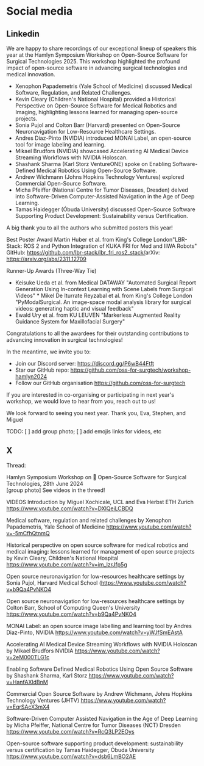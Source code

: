 # Social media

## Linkedin


We are happy to share recordings of our exceptional lineup of speakers this year at the Hamlyn Symposium Workshop on Open-Source Software for Surgical Technologies 2025.
This workshop highlighted the profound impact of open-source software in advancing surgical technologies and medical innovation.

* Xenophon Papademetris (Yale School of Medicine) discussed Medical Software, Regulation, and Related Challenges.
* Kevin Cleary (Children's National Hospital) provided a Historical Perspective on Open-Source Software for Medical Robotics and Imaging, highlighting lessons learned for managing open-source projects.
* Sonia Pujol and Colton Barr (Harvard) presented on Open-Source Neuronavigation for Low-Resource Healthcare Settings.
* Andres Diaz-Pinto (NVIDIA) introduced MONAI Label, an open-source tool for image labeling and learning.
* Mikael Brudfors (NVIDIA) showcased Accelerating AI Medical Device Streaming Workflows with NVIDIA Holoscan.
* Shashank Sharma (Karl Storz VentureONE) spoke on Enabling Software-Defined Medical Robotics Using Open-Source Software.
* Andrew Wichmann (Johns Hopkins Technology Ventures) explored Commercial Open-Source Software.
* Micha Pfeiffer (National Centre for Tumor Diseases, Dresden) delved into Software-Driven Computer-Assisted Navigation in the Age of Deep Learning.
* Tamas Haidegger (Óbuda University) discussed Open-Source Software Supporting Product Development: Sustainability versus Certification.

A big thank you to all the authors who submitted posters this year!

Best Poster Award
Martin Huber et al.​ from King's College London ​"LBR-Stack: ROS 2 and Python Integration of KUKA FRI for Med and IIWA Robots"​
GitHub:  https://github.com/lbr-stack/lbr_fri_ros2_stack/​
arXiv: https://arxiv.org/abs/2311.12709​​

Runner-Up Awards (Three-Way Tie)

* Keisuke Ueda et al.​ from Medical DATAWAY​ "Automated Surgical Report Generation Using In-context Learning with Scene Labels from Surgical Videos"​
​* Mikel De Iturrate Reyzabal et al. ​from King's College London​ "PyModalSurgical. An image-space modal analysis library for surgical videos: generating haptic and visual feedback"​ 
* Ewald Ury et al.​ from  KU LEUVEN​ "Markerless Augmented Reality Guidance System for Maxillofacial Surgery"​

Congratulations to all the awardees for their outstanding contributions to advancing innovation in surgical technologies!

In the meantime, we invite you to:


* Join our Discord server: https://discord.gg/P6wB44Ftft​
* Star our GitHub repo: https://github.com/oss-for-surgtech/workshop-hamlyn2024 
* Follow our GitHub organisation https://github.com/oss-for-surgtech

If you are interested in co-organising or participating in next year's workshop, we would love to hear from you, reach out to us!

We look forward to seeing you next year.
Thank you, Eva, Stephen, and Miguel


TODO: [ ] add group photo; [ ] add emojis links for videos, etc

## X
Thread:

Hamlyn Symposium Workshop on :school_satchel: Open-Source Software for Surgical Technologies, 
28th June 2024   
[group photo]
See videos in the threed! 


VIDEOS
Introduction by Miguel Xochicale, UCL and Eva Herbst ETH Zurich 
https://www.youtube.com/watch?v=DXlQeiLCBDQ 

Medical software, regulation and related challenges by Xenophon Papademetris, Yale School of Medicine 
https://www.youtube.com/watch?v=-5mCfhQtnmQ

Historical perspective on open source software for medical robotics and medical imaging: lessons learned for management of open source projects by Kevin Cleary, Children's National Hospital 
https://www.youtube.com/watch?v=im_lzrJfp5g

Open source neuronavigation for low-resources healthcare settings by Sonia Pujol,  Harvard Medical School 
(https://www.youtube.com/watch?v=b9Qa4PvNKO4 

Open source neuronavigation for low-resources healthcare settings by Colton Barr, School of Computing Queen's University 
https://www.youtube.com/watch?v=b9Qa4PvNKO4

MONAI Label: an open source image labelling and learning tool by Andres Diaz-Pinto, NVIDIA 
https://www.youtube.com/watch?v=yWJfSmEAstA

Accelerating AI Medical Device Streaming Workflows with NVIDIA Holoscan by Mikael Brudfors NVIDIA 
https://www.youtube.com/watch?v=2eM000TLG1c


Enabling Software Defined Medical Robotics Using Open Source Software by Shashank Sharma, Karl Storz 
https://www.youtube.com/watch?v=HanfAXldBnM


Commercial Open Source Software by Andrew Wichmann, Johns Hopkins Technology Ventures (JHTV) 
https://www.youtube.com/watch?v=EqrSAcX3mX4

Software-Driven Computer Assisted Navigation in the Age of Deep Learning by Micha Pfeiffer, National Centre for Tumor Diseases (NCT) Dresden 
https://www.youtube.com/watch?v=RcQ3LP2EOys

Open-source software supporting product development: sustainability versus certification by Tamas Haidegger, Óbuda University 
https://www.youtube.com/watch?v=dsb6LmBO2AE



